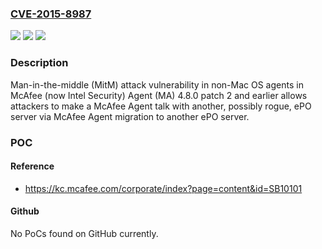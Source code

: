 ### [CVE-2015-8987](https://cve.mitre.org/cgi-bin/cvename.cgi?name=CVE-2015-8987)
![](https://img.shields.io/static/v1?label=Product&message=Agent%20(MA)&color=blue)
![](https://img.shields.io/static/v1?label=Version&message=n%2Fa&color=blue)
![](https://img.shields.io/static/v1?label=Vulnerability&message=Man-in-the-middle%20(MitM)%20attack%20vulnerability&color=brighgreen)

### Description

Man-in-the-middle (MitM) attack vulnerability in non-Mac OS agents in McAfee (now Intel Security) Agent (MA) 4.8.0 patch 2 and earlier allows attackers to make a McAfee Agent talk with another, possibly rogue, ePO server via McAfee Agent migration to another ePO server.

### POC

#### Reference
- https://kc.mcafee.com/corporate/index?page=content&id=SB10101

#### Github
No PoCs found on GitHub currently.

